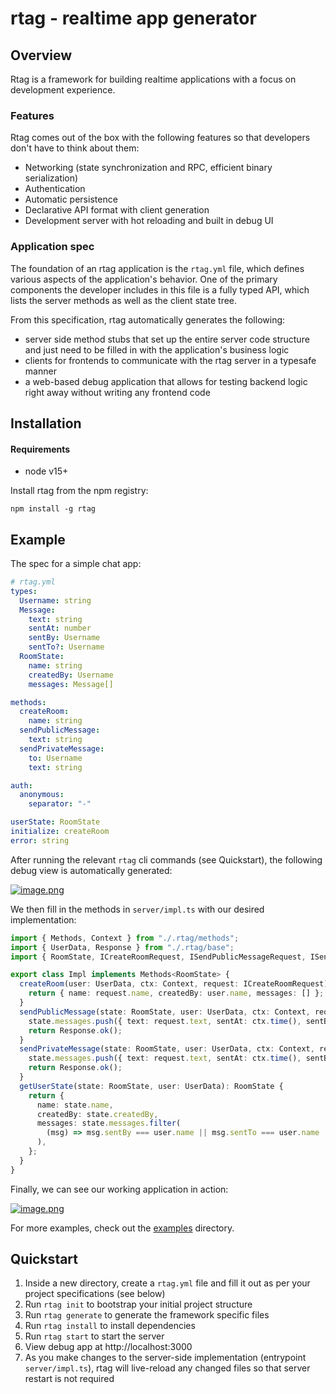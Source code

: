 # rtag - realtime app generator
## Overview
Rtag is a framework for building realtime applications with a focus on development experience.

### Features
Rtag comes out of the box with the following features so that developers don't have to think about them:
- Networking (state synchronization and RPC, efficient binary serialization)
- Authentication
- Automatic persistence
- Declarative API format with client generation
- Development server with hot reloading and built in debug UI

### Application spec
The foundation of an rtag application is the `rtag.yml` file, which defines various aspects of the application's behavior. One of the primary components the developer includes in this file is a fully typed API, which lists the server methods as well as the client state tree.

From this specification, rtag automatically generates the following:
- server side method stubs that set up the entire server code structure and just need to be filled in with the application's business logic
- clients for frontends to communicate with the rtag server in a typesafe manner
- a web-based debug application that allows for testing backend logic right away without writing any frontend code

## Installation
#### Requirements
- node v15+

Install rtag from the npm registry:

```
npm install -g rtag
```

## Example
The spec for a simple chat app:
```yml
# rtag.yml
types:
  Username: string
  Message:
    text: string
    sentAt: number
    sentBy: Username
    sentTo?: Username
  RoomState:
    name: string
    createdBy: Username
    messages: Message[]

methods:
  createRoom:
    name: string
  sendPublicMessage:
    text: string
  sendPrivateMessage:
    to: Username
    text: string

auth:
  anonymous:
    separator: "-"

userState: RoomState
initialize: createRoom
error: string
```

After running the relevant `rtag` cli commands (see Quickstart), the following debug view is automatically generated:

[![image.png](https://i.postimg.cc/L6DLpLY3/image.png)](https://postimg.cc/1fgf0gK8)

We then fill in the methods in `server/impl.ts` with our desired implementation:
```ts
import { Methods, Context } from "./.rtag/methods";
import { UserData, Response } from "./.rtag/base";
import { RoomState, ICreateRoomRequest, ISendPublicMessageRequest, ISendPrivateMessageRequest } from "./.rtag/types";

export class Impl implements Methods<RoomState> {
  createRoom(user: UserData, ctx: Context, request: ICreateRoomRequest): RoomState {
    return { name: request.name, createdBy: user.name, messages: [] };
  }
  sendPublicMessage(state: RoomState, user: UserData, ctx: Context, request: ISendPublicMessageRequest): Response {
    state.messages.push({ text: request.text, sentAt: ctx.time(), sentBy: user.name });
    return Response.ok();
  }
  sendPrivateMessage(state: RoomState, user: UserData, ctx: Context, request: ISendPrivateMessageRequest): Response {
    state.messages.push({ text: request.text, sentAt: ctx.time(), sentBy: user.name, sentTo: request.to });
    return Response.ok();
  }
  getUserState(state: RoomState, user: UserData): RoomState {
    return {
      name: state.name,
      createdBy: state.createdBy,
      messages: state.messages.filter(
        (msg) => msg.sentBy === user.name || msg.sentTo === user.name || msg.sentTo === undefined
      ),
    };
  }
}
```

Finally, we can see our working application in action:

[![image.png](https://i.postimg.cc/fyx7XPRG/image.png)](https://postimg.cc/Pv58n2Zy)

For more examples, check out the [examples](https://github.com/hpx7/rtag/tree/develop/examples) directory.

## Quickstart
1. Inside a new directory, create a `rtag.yml` file and fill it out as per your project specifications (see below)
2. Run `rtag init` to bootstrap your initial project structure
3. Run `rtag generate` to generate the framework specific files
4. Run `rtag install` to install dependencies
5. Run `rtag start` to start the server
6. View debug app at http://localhost:3000
7. As you make changes to the server-side implementation (entrypoint `server/impl.ts`), rtag will live-reload any changed files so that server restart is not required
